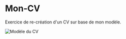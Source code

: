 # Mon-CV
Exercice de re-création d'un CV sur base de mon modèle.

![Modèle du CV]([Modèle.jpg](https://raw.githubusercontent.com/Fred-Vaniss/Mon-CV/master/Mod%C3%A8le.jpg))
